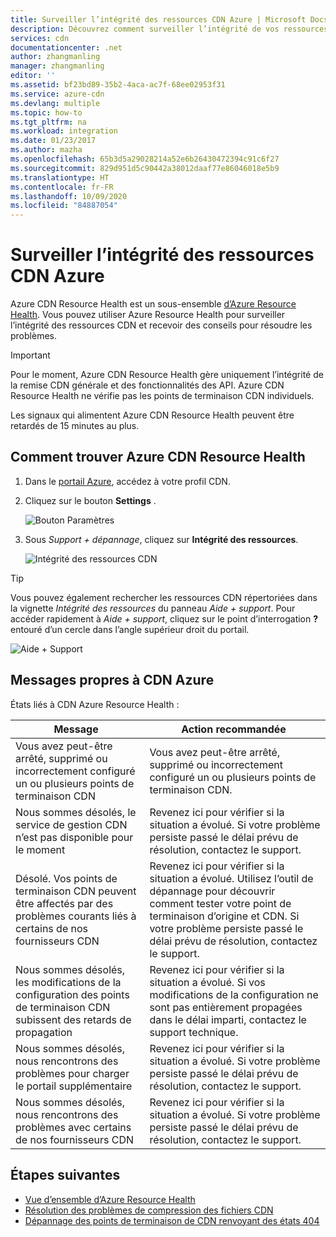 ```yaml
---
title: Surveiller l’intégrité des ressources CDN Azure | Microsoft Docs
description: Découvrez comment surveiller l’intégrité de vos ressources CDN Azure à l’aide d’Azure Resource Health.
services: cdn
documentationcenter: .net
author: zhangmanling
manager: zhangmanling
editor: ''
ms.assetid: bf23bd89-35b2-4aca-ac7f-68ee02953f31
ms.service: azure-cdn
ms.devlang: multiple
ms.topic: how-to
ms.tgt_pltfrm: na
ms.workload: integration
ms.date: 01/23/2017
ms.author: mazha
ms.openlocfilehash: 65b3d5a29028214a52e6b26430472394c91c6f27
ms.sourcegitcommit: 829d951d5c90442a38012daaf77e86046018e5b9
ms.translationtype: HT
ms.contentlocale: fr-FR
ms.lasthandoff: 10/09/2020
ms.locfileid: "84887054"
---
```

# <a name="monitor-the-health-of-azure-cdn-resources"></a>Surveiller l’intégrité des ressources CDN Azure
  
Azure CDN Resource Health est un sous-ensemble [d’Azure Resource Health](../resource-health/resource-health-overview.md).  Vous pouvez utiliser Azure Resource Health pour surveiller l’intégrité des ressources CDN et recevoir des conseils pour résoudre les problèmes.

>[!IMPORTANT] 
>Pour le moment, Azure CDN Resource Health gère uniquement l’intégrité de la remise CDN générale et des fonctionnalités des API.  Azure CDN Resource Health ne vérifie pas les points de terminaison CDN individuels.
>
>Les signaux qui alimentent Azure CDN Resource Health peuvent être retardés de 15 minutes au plus.

## <a name="how-to-find-azure-cdn-resource-health"></a>Comment trouver Azure CDN Resource Health

1. Dans le [portail Azure](https://portal.azure.com), accédez à votre profil CDN.

2. Cliquez sur le bouton **Settings** .

    ![Bouton Paramètres](./media/cdn-resource-health/cdn-profile-settings.png)

3. Sous *Support + dépannage*, cliquez sur **Intégrité des ressources**.

    ![Intégrité des ressources CDN](./media/cdn-resource-health/cdn-resource-health3.png)

>[!TIP] 
>Vous pouvez également rechercher les ressources CDN répertoriées dans la vignette *Intégrité des ressources* du panneau *Aide + support*.  Pour accéder rapidement à *Aide + support*, cliquez sur le point d’interrogation **?** entouré d’un cercle dans l’angle supérieur droit du portail.
>
> ![Aide + Support](./media/cdn-resource-health/cdn-help-support.png)

## <a name="azure-cdn-specific-messages"></a>Messages propres à CDN Azure

États liés à CDN Azure Resource Health :

|Message | Action recommandée |
|---|---|
|Vous avez peut-être arrêté, supprimé ou incorrectement configuré un ou plusieurs points de terminaison CDN | Vous avez peut-être arrêté, supprimé ou incorrectement configuré un ou plusieurs points de terminaison CDN.|
|Nous sommes désolés, le service de gestion CDN n’est pas disponible pour le moment | Revenez ici pour vérifier si la situation a évolué. Si votre problème persiste passé le délai prévu de résolution, contactez le support.|
|Désolé. Vos points de terminaison CDN peuvent être affectés par des problèmes courants liés à certains de nos fournisseurs CDN | Revenez ici pour vérifier si la situation a évolué. Utilisez l’outil de dépannage pour découvrir comment tester votre point de terminaison d’origine et CDN. Si votre problème persiste passé le délai prévu de résolution, contactez le support. |
|Nous sommes désolés, les modifications de la configuration des points de terminaison CDN subissent des retards de propagation | Revenez ici pour vérifier si la situation a évolué. Si vos modifications de la configuration ne sont pas entièrement propagées dans le délai imparti, contactez le support technique.|
|Nous sommes désolés, nous rencontrons des problèmes pour charger le portail supplémentaire | Revenez ici pour vérifier si la situation a évolué. Si votre problème persiste passé le délai prévu de résolution, contactez le support.|
Nous sommes désolés, nous rencontrons des problèmes avec certains de nos fournisseurs CDN | Revenez ici pour vérifier si la situation a évolué. Si votre problème persiste passé le délai prévu de résolution, contactez le support. |

## <a name="next-steps"></a>Étapes suivantes

- [Vue d’ensemble d’Azure Resource Health](../resource-health/resource-health-overview.md)
- [Résolution des problèmes de compression des fichiers CDN](./cdn-troubleshoot-compression.md)
- [Dépannage des points de terminaison de CDN renvoyant des états 404](./cdn-troubleshoot-endpoint.md)